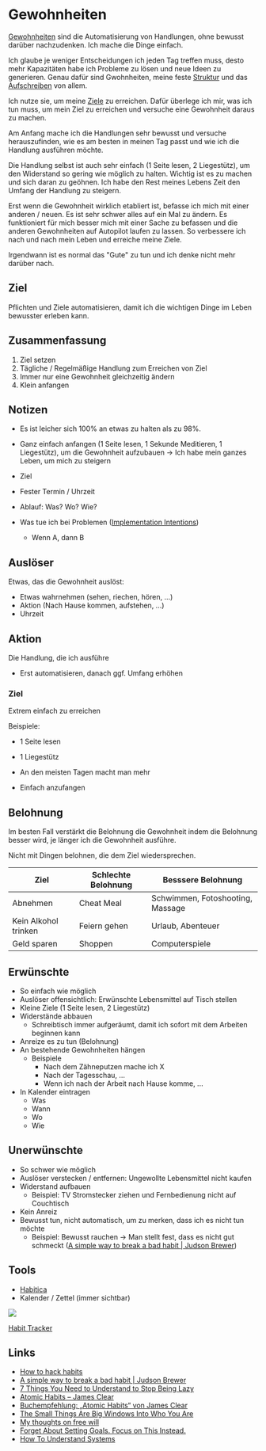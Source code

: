 # Gewohnheiten

[Gewohnheiten](https://de.wikipedia.org/wiki/Gewohnheit) sind die Automatisierung von Handlungen, ohne bewusst darüber nachzudenken. Ich mache die Dinge einfach.

Ich glaube je weniger Entscheidungen ich jeden Tag treffen muss, desto mehr Kapazitäten habe ich Probleme zu lösen und neue Ideen zu generieren. Genau dafür sind Gwohnheiten, meine feste [Struktur](./struktur.md) und das [Aufschreiben](./schreiben.md) von allem.

Ich nutze sie, um meine [Ziele](./ziele.md) zu erreichen. Dafür überlege ich mir, was ich tun muss, um mein Ziel zu erreichen und versuche eine Gewohnheit daraus zu machen.

Am Anfang mache ich die Handlungen sehr bewusst und versuche herauszufinden, wie es am besten in meinen Tag passt und wie ich die Handlung ausführen möchte.

Die Handlung selbst ist auch sehr einfach (1 Seite lesen, 2 Liegestütz), um den Widerstand so gering wie möglich zu halten. Wichtig ist es zu machen und sich daran zu geöhnen. Ich habe den Rest meines Lebens Zeit den Umfang der Handlung zu steigern.

Erst wenn die Gewohnheit wirklich etabliert ist, befasse ich mich mit einer anderen / neuen. Es ist sehr schwer alles auf ein Mal zu ändern. Es funktioniert für mich besser mich mit einer Sache zu befassen und die anderen Gewohnheiten auf Autopilot laufen zu lassen. So verbessere ich nach und nach mein Leben und erreiche meine Ziele.

Irgendwann ist es normal das "Gute" zu tun und ich denke nicht mehr darüber nach.

## Ziel

Pflichten und Ziele automatisieren, damit ich die wichtigen Dinge im Leben bewusster erleben kann.

## Zusammenfassung

1. Ziel setzen
2. Tägliche / Regelmäßige Handlung zum Erreichen von Ziel
3. Immer nur eine Gewohnheit gleichzeitig ändern
4. Klein anfangen

## Notizen

- Es ist leicher sich 100% an etwas zu halten als zu 98%.
- Ganz einfach anfangen (1 Seite lesen, 1 Sekunde Meditieren, 1 Liegestütz), um die Gewohnheit aufzubauen 
-> Ich habe mein ganzes Leben, um mich zu steigern

- Ziel
- Fester Termin / Uhrzeit
- Ablauf: Was? Wo? Wie?
- Was tue ich bei Problemen ([Implementation Intentions](https://de.wikipedia.org/wiki/Implementation_Intentions))
    + Wenn A, dann B

## Auslöser

Etwas, das die Gewohnheit auslöst:

- Etwas wahrnehmen (sehen, riechen, hören, ...)
- Aktion (Nach Hause kommen, aufstehen, ...)
- Uhrzeit

## Aktion

Die Handlung, die ich ausführe

- Erst automatisieren, danach ggf. Umfang erhöhen

### Ziel

Extrem einfach zu erreichen

Beispiele:

- 1 Seite lesen
- 1 Liegestütz

- An den meisten Tagen macht man mehr
- Einfach anzufangen

## Belohnung

Im besten Fall verstärkt die Belohnung die Gewohnheit indem die Belohnung besser wird, je länger ich die Gewohnheit ausführe.

Nicht mit Dingen belohnen, die dem Ziel wiedersprechen.

| Ziel | Schlechte Belohnung | Besssere Belohnung |
| ---- | ------------------- | ------------------ |
| Abnehmen | Cheat Meal | Schwimmen, Fotoshooting, Massage |
| Kein Alkohol trinken | Feiern gehen | Urlaub, Abenteuer |
| Geld sparen | Shoppen | Computerspiele |

## Erwünschte

- So einfach wie möglich
- Auslöser offensichtlich: Erwünschte Lebensmittel auf Tisch stellen
- Kleine Ziele (1 Seite lesen, 2 Liegestütz)
- Widerstände abbauen
    + Schreibtisch immer aufgeräumt, damit ich sofort mit dem Arbeiten beginnen kann
- Anreize es zu tun (Belohnung)
- An bestehende Gewohnheiten hängen
    + Beispiele 
        * Nach dem Zähneputzen mache ich X
        * Nach der Tagesschau, ...
        * Wenn ich nach der Arbeit nach Hause komme, ...
- In Kalender eintragen
    + Was 
    + Wann
    + Wo
    + Wie

## Unerwünschte

- So schwer wie möglich
- Auslöser verstecken / entfernen: Ungewollte Lebensmittel nicht kaufen
- Widerstand aufbauen
    + Beispiel: TV Stromstecker ziehen und Fernbedienung nicht auf Couchtisch
- Kein Anreiz
- Bewusst tun, nicht automatisch, um zu merken, dass ich es nicht tun möchte
    + Beispiel: Bewusst rauchen -> Man stellt fest, dass es nicht gut schmeckt ([A simple way to break a bad habit | Judson Brewer](https://www.youtube.com/watch?v=-moW9jvvMr4))

## Tools

- [Habitica](https://habitica.com/)
- Kalender / Zettel (immer sichtbar)

![](https://www.kittybabylove.com/wp-content/uploads/2020/04/Free-Printable-Habit-Tracker-Template-1024x691.jpg)

[Habit Tracker](https://www.kittybabylove.com/wp-content/uploads/2020/04/Free-Printable-Habit-Tracker-Template-1024x691.jpg)

## Links
- [How to hack habits](https://twitter.com/justinkan/status/1352040558198329344)
- [A simple way to break a bad habit | Judson Brewer](https://www.youtube.com/watch?v=-moW9jvvMr4)
- [7 Things You Need to Understand to Stop Being Lazy](https://www.youtube.com/watch?v=vTQ0q0FsUFY)
- [Atomic Habits – James Clear](https://freiweg.at/2018/11/03/atomic-habits/)
- [Buchempfehlung: „Atomic Habits“ von James Clear](https://wissensdialoge.de/buchempfehlung-atomic-habits-von-james-clear/)
- [The Small Things Are Big Windows Into Who You Are](https://moretothat.com/small-things/)
- [My thoughts on free will](https://twitter.com/david_perell/status/1414685400308793347)
- [Forget About Setting Goals. Focus on This Instead.](https://jamesclear.com/goals-systems)
- [How To Understand Systems](https://neilkakkar.com/understanding-systems.html)